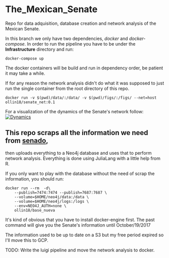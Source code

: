 # The_Mexican_Senate
Repo for data adquisition, database creation and network analysis of the Mexican Senate.

In this branch we only have two dependencies, *docker* and *docker-compose*.
In order to run the pipeline you have to be under the **Infrastructure** directory and run:
```
docker-compose up
```
The docker containers will be build and run in dependency order, be patient it may take a while.

If for any reason the network analysis didn't do what it was supposed to just run the single container from
the root directory of this repo.
```
docker run -v $(pwd)/data/:/data/ -v $(pwd)/figs/:/figs/ --net=host ollin18/senate_net:0.1
```

For a visualization of the dynamics of the Senate's network follow:
[![Dynamics](https://img.youtube.com/vi/3Yi6x6CwxPg/0.jpg)](https://www.youtube.com/watch?v=3Yi6x6CwxPg)

## This repo scraps all the information we need from [senado](https://www.senado.gob.mx),
then uploads everything to a Neo4j database and uses that to perform network analysis.
Everything is done using JuliaLang with a little help from R.

If you only want to play with the database without the need of scrap the information, you should run:
```
docker run --rm  -d\
    --publish=7474:7474 --publish=7687:7687 \
    --volume=$HOME/neo4j/data:/data \
    --volume=$HOME/neo4j/logs:/logs \
    --env=NEO4J_AUTH=none \
    ollin18/base_nueva
```
It's kind of obvious that you have to install docker-engine first.
The past command will give you the Senate's information until October/19/2017

The information used to be up to date on a S3 but my free period expired so I'll move this to GCP.

TODO:
Write the luigi pipeline and move the network analysis to docker.

